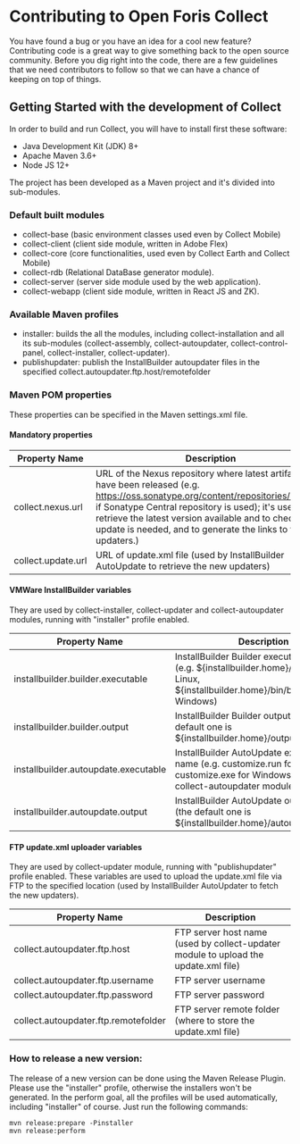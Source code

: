 # Contributing to Open Foris Collect 

You have found a bug or you have an idea for a cool new feature?
Contributing code is a great way to give something back to the open source community.
Before you dig right into the code, there are a few guidelines that we need contributors to follow so that we can have a chance of keeping on top of things.

## Getting Started with the development of Collect

In order to build and run Collect, you will have to install first these software:
* Java Development Kit (JDK) 8+
* Apache Maven 3.6+
* Node JS 12+

The project has been developed as a Maven project and it's divided into sub-modules.

### Default built modules

* collect-base (basic environment classes used even by Collect Mobile)
* collect-client (client side module, written in Adobe Flex)
* collect-core (core functionalities, used even by Collect Earth and Collect Mobile)
* collect-rdb (Relational DataBase generator module).
* collect-server (server side module used by the web application).
* collect-webapp (client side module, written in React JS and ZK).

### Available Maven profiles

* installer: 		builds the all the modules, including collect-installation and all its sub-modules (collect-assembly, collect-autoupdater, collect-control-panel, collect-installer, collect-updater).
* publishupdater:	publish the InstallBuilder autoupdater files in the specified collect.autoupdater.ftp.host/remotefolder


### Maven POM properties
These properties can be specified in the Maven settings.xml file.

#### Mandatory properties

Property Name | Description
------------- | -------------
collect.nexus.url | URL of the Nexus repository where latest artifacts have been released (e.g. https://oss.sonatype.org/content/repositories/releases if Sonatype Central repository is used); it's used to retrieve the latest version available and to check if an update is needed, and to generate the links to the updaters.)
collect.update.url | URL of update.xml file (used by InstallBuilder AutoUpdate to retrieve the new updaters)

#### VMWare InstallBuilder variables
They are used by collect-installer, collect-updater and collect-autoupdater modules, running with "installer" profile enabled.

Property Name | Description
------------- | -------------
installbuilder.builder.executable | InstallBuilder Builder executable file name (e.g. ${installbuilder.home}/bin/builder in Linux, ${installbuilder.home}/bin/builder.exe in Windows)
installbuilder.builder.output | InstallBuilder Builder output folder (the default one is ${installbuilder.home}/output)
installbuilder.autoupdate.executable | InstallBuilder AutoUpdate executable file name (e.g. customize.run for Linux, customize.exe for Windows) (used by collect-autoupdater module)
installbuilder.autoupdate.output | InstallBuilder AutoUpdate output folder (the default one is ${installbuilder.home}/autoupdate/output)

#### FTP update.xml uploader variables
They are used by collect-updater module, running with "publishupdater" profile enabled.
These variables are used to upload the update.xml file via FTP to the specified location (used by InstallBuilder AutoUpdater to fetch the new updaters).

Property Name | Description
------------- | -------------
collect.autoupdater.ftp.host | FTP server host name (used by collect-updater module to upload the update.xml file)
collect.autoupdater.ftp.username | FTP server username
collect.autoupdater.ftp.password | FTP server password
collect.autoupdater.ftp.remotefolder | FTP server remote folder (where to store the update.xml file)

### How to release a new version:

The release of a new version can be done using the Maven Release Plugin.
Please use the "installer" profile, otherwise the installers won't be generated.
In the perform goal, all the profiles will be used automatically, including "installer" of course.
Just run the following commands: 

```
mvn release:prepare -Pinstaller
mvn release:perform
```

